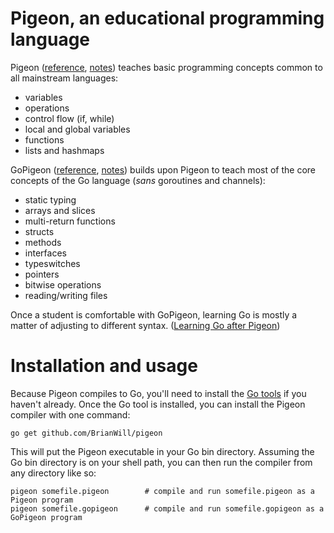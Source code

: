 # Pigeon, an educational programming language

Pigeon ([reference](docs/dynamic-pigeon-reference.md), [notes](docs/dynamic-pigeon-notes.md)) teaches basic programming concepts common to all mainstream languages:

- variables
- operations
- control flow (if, while)
- local and global variables
- functions
- lists and hashmaps

GoPigeon ([reference](docs/static-pigeon-reference.md), [notes](docs/static-pigeon-notes.md)) builds upon Pigeon to teach most of the core concepts of the Go language (*sans* goroutines and channels):

- static typing
- arrays and slices
- multi-return functions
- structs
- methods
- interfaces
- typeswitches
- pointers
- bitwise operations
- reading/writing files

Once a student is comfortable with GoPigeon, learning Go is mostly a matter of adjusting to different syntax. ([Learning Go after Pigeon](docs/go-lang.md)) 

# Installation and usage

Because Pigeon compiles to Go, you'll need to install the [Go tools](https://golang.org/doc/install) if you haven't already. Once the Go tool is installed, you can install the Pigeon compiler with one command:

```
go get github.com/BrianWill/pigeon
```

This will put the Pigeon executable in your Go bin directory. Assuming the Go bin directory is on your shell path, you can then run the compiler from any directory like so:

```
pigeon somefile.pigeon        # compile and run somefile.pigeon as a Pigeon program
pigeon somefile.gopigeon      # compile and run somefile.gopigeon as a GoPigeon program
```
